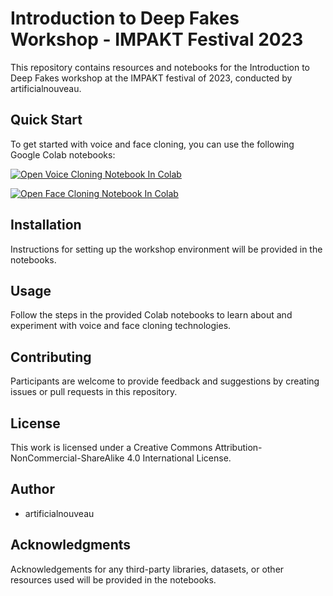 # Introduction to Deep Fakes Workshop - IMPAKT Festival 2023

This repository contains resources and notebooks for the Introduction to Deep Fakes workshop at the IMPAKT festival of 2023, conducted by artificialnouveau.

## Quick Start

To get started with voice and face cloning, you can use the following Google Colab notebooks:

[![Open Voice Cloning Notebook In Colab](https://colab.research.google.com/assets/colab-badge.svg)](https://colab.research.google.com/gist/artificialnouveau/bef7b8dc8441fdf4242ce4e9a3f1866c/impakt2023-voice-cloning-with-advanced-rvc-inference.ipynb?authuser=1)

[![Open Face Cloning Notebook In Colab](https://colab.research.google.com/assets/colab-badge.svg)](https://colab.research.google.com/gist/artificialnouveau/e829a729599ea74ca7f310bf38b21928/impakt2023-face-cloning-with-sad-talker.ipynb?authuser=1)

## Installation

Instructions for setting up the workshop environment will be provided in the notebooks.

## Usage

Follow the steps in the provided Colab notebooks to learn about and experiment with voice and face cloning technologies.

## Contributing

Participants are welcome to provide feedback and suggestions by creating issues or pull requests in this repository.

## License

This work is licensed under a Creative Commons Attribution-NonCommercial-ShareAlike 4.0 International License.

## Author

- artificialnouveau

## Acknowledgments

Acknowledgements for any third-party libraries, datasets, or other resources used will be provided in the notebooks.

